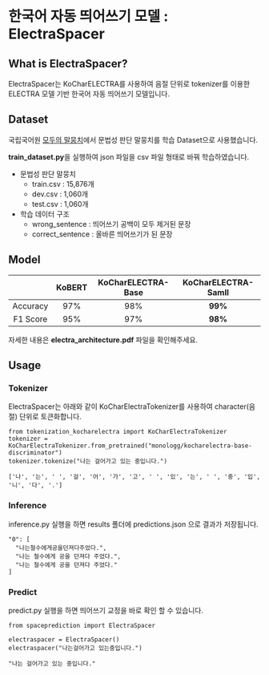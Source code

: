 # 한국어 자동 띄어쓰기 모델 : ElectraSpacer

## What is ElectraSpacer?

ElectraSpacer는 KoCharELECTRA를 사용하여 음절 단위로 tokenizer를 이용한 ELECTRA 모델 기반 한국어 자동 띄어쓰기 모델입니다.

## Dataset

국립국어원 [모두의 말뭉치](https://corpus.korean.go.kr "모두의 말뭉치")에서 문법성 판단 말뭉치를 학습 Dataset으로 사용했습니다.

**train_dataset.py**을 실행하여 json 파일을 csv 파일 형태로 바꿔 학습하였습니다.

- 문법성 판단 말뭉치
  - train.csv : 15,876개
  - dev.csv : 1,060개
  - test.csv : 1,060개
- 학습 데이터 구조
  - wrong_sentence : 띄어쓰기 공백이 모두 제거된 문장
  - correct_sentence : 올바른 띄어쓰기가 된 문장
  
## Model

| | KoBERT | KoCharELECTRA-Base | **KoCharELECTRA-Samll** |
|:---:|:---:|:---:|:---:|
| Accuracy | 97% | 98% | **99%** |
| F1 Score | 95% | 97% | **98%** |

자세한 내용은 **electra_architecture.pdf** 파일을 확인해주세요.

## Usage

### Tokenizer

ElectraSpacer는 아래와 같이 KoCharElectraTokenizer를 사용하여 character(음절) 단위로 토큰화합니다.

```
from tokenization_kocharelectra import KoCharElectraTokenizer
tokenizer = KoCharElectraTokenizer.from_pretrained("monologg/kocharelectra-base-discriminator")
tokenizer.tokenize("나는 걸어가고 있는 중입니다.")

['나', '는', ' ', '걸', '어', '가', '고', ' ', '있', '는', ' ', '중', '입', '니', '다', '.']
```

### Inference

inference.py 실행을 하면 results 폴더에 predictions.json 으로 결과가 저장됩니다.

```
"0": [
  "나는철수에게공을던져다주었다.",
  "나는 철수에게 공을 던져다 주었다.",
  "나는 철수에게 공을 던져다 주었다." 
]
```

### Predict

predict.py 실행을 하면 띄어쓰기 교정을 바로 확인 할 수 있습니다.

```
from spaceprediction import ElectraSpacer

electraspacer = ElectraSpacer()
electraspacer("나는걸어가고 있는중입니다.")

"나는 걸어가고 있는 중입니다."
```
